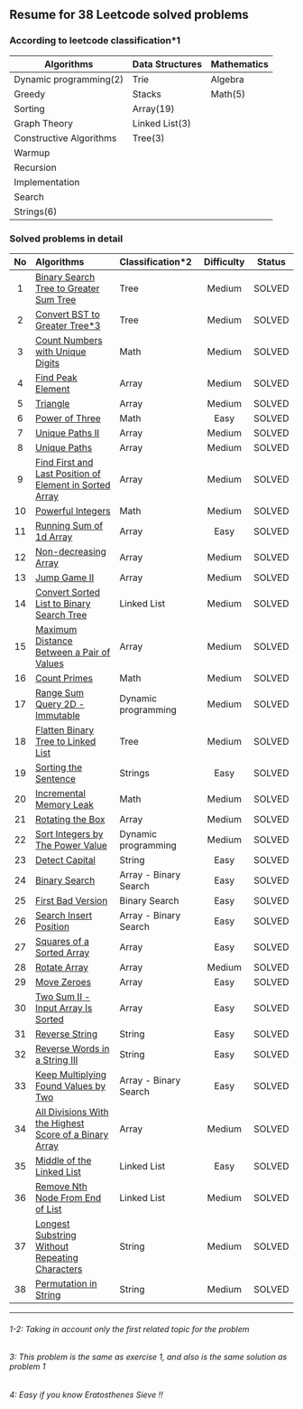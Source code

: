 
## Resume for 38 Leetcode solved problems

### According to leetcode classification*1

| Algorithms              | Data Structures | Mathematics |
|-------------------------|-----------------| ---         |
| Dynamic programming(2)  | Trie            | Algebra     |
| Greedy                  | Stacks          | Math(5)     |
| Sorting                 | Array(19)       |             |
| Graph Theory            | Linked List(3)  |             |
| Constructive Algorithms | Tree(3)         |             |
| Warmup                  |                 |             |
| Recursion               |                 |             |
| Implementation          |                 |             |
| Search                  |                 |             |
| Strings(6)              |                 |             |


### Solved problems in detail

| No  | Algorithms                    | Classification*2     | Difficulty | Status | 
|:---:| :---                          |:---------------------|:----------:| :---:  |
|  1  | [Binary Search Tree to Greater Sum Tree](https://leetcode.com/problems/binary-search-tree-to-greater-sum-tree/)| Tree                 |   Medium   | SOLVED |
|  2  | [Convert BST to Greater Tree*3](https://leetcode.com/problems/convert-bst-to-greater-tree/)| Tree                 |   Medium   | SOLVED |
|  3  | [Count Numbers with Unique Digits](https://leetcode.com/problems/count-numbers-with-unique-digits/)| Math                 |   Medium   | SOLVED |
|  4  | [Find Peak Element](https://leetcode.com/problems/find-peak-element/)| Array                |   Medium   | SOLVED |
|  5  | [Triangle](https://leetcode.com/problems/triangle/)| Array                |   Medium   | SOLVED |
|  6  | [Power of Three](https://leetcode.com/problems/power-of-three/)| Math                 |    Easy    | SOLVED |
|  7  | [Unique Paths II](https://leetcode.com/problems/unique-paths-ii/)| Array                |   Medium   | SOLVED |
|  8  | [Unique Paths](https://leetcode.com/problems/unique-paths/)| Array                |   Medium   | SOLVED |
|  9  | [Find First and Last Position of Element in Sorted Array](https://leetcode.com/problems/find-first-and-last-position-of-element-in-sorted-array/)| Array                |   Medium   | SOLVED |
| 10  | [Powerful Integers](https://leetcode.com/problems/powerful-integers/)| Math                 |   Medium   | SOLVED |
| 11  | [Running Sum of 1d Array](https://leetcode.com/problems/running-sum-of-1d-array/)| Array                |    Easy    | SOLVED |
| 12  | [Non-decreasing Array](https://leetcode.com/problems/non-decreasing-array/)| Array                |   Medium   | SOLVED |
| 13  | [Jump Game II](https://leetcode.com/problems/jump-game-ii/)| Array                |   Medium   | SOLVED |
| 14  | [Convert Sorted List to Binary Search Tree](https://leetcode.com/problems/convert-sorted-list-to-binary-search-tree/)| Linked List          |   Medium   | SOLVED |
| 15  | [Maximum Distance Between a Pair of Values](https://leetcode.com/problems/maximum-distance-between-a-pair-of-values/)| Array                |   Medium   | SOLVED |
| 16  | [Count Primes](https://leetcode.com/problems/count-primes/)| Math                 |   Medium   | SOLVED |
| 17  | [Range Sum Query 2D - Immutable](https://leetcode.com/problems/range-sum-query-2d-immutable/)| Dynamic programming  |   Medium   | SOLVED |
| 18  | [Flatten Binary Tree to Linked List](https://leetcode.com/problems/flatten-binary-tree-to-linked-list/)| Tree                 |   Medium   | SOLVED |
| 19  | [Sorting the Sentence](https://leetcode.com/problems/sorting-the-sentence/)| Strings              |    Easy    | SOLVED |
| 20  | [Incremental Memory Leak](https://leetcode.com/problems/incremental-memory-leak/)| Math                 |   Medium   | SOLVED |
| 21  | [Rotating the Box](https://leetcode.com/problems/rotating-the-box/)| Array                |   Medium   | SOLVED |
| 22  | [Sort Integers by The Power Value](https://leetcode.com/problems/sort-integers-by-the-power-value/)| Dynamic programming  |   Medium   | SOLVED |
| 23  | [Detect Capital](https://leetcode.com/problems/detect-capital/)| String               |    Easy    | SOLVED |
| 24  | [Binary Search](https://leetcode.com/problems/binary-search/)| Array - Binary Search |    Easy    | SOLVED |
| 25  | [First Bad Version](https://leetcode.com/problems/first-bad-version/)| Binary Search        |    Easy    | SOLVED |
| 26  | [Search Insert Position](https://leetcode.com/problems/search-insert-position/)| Array - Binary Search |    Easy    | SOLVED |
| 27  | [Squares of a Sorted Array](https://leetcode.com/problems/squares-of-a-sorted-array/)| Array                |    Easy    | SOLVED |
| 28  | [Rotate Array](https://leetcode.com/problems/rotate-array/)| Array                |   Medium   | SOLVED |
| 29  | [Move Zeroes](https://leetcode.com/problems/move-zeroes/)| Array                |    Easy    | SOLVED |
| 30  | [Two Sum II - Input Array Is Sorted](https://leetcode.com/problems/two-sum-ii-input-array-is-sorted/)| Array                |    Easy    | SOLVED |
| 31  | [Reverse String](https://leetcode.com/problems/reverse-string/)| String               |    Easy    | SOLVED |
| 32  | [Reverse Words in a String III](https://leetcode.com/problems/reverse-words-in-a-string-iii/)| String               |    Easy    | SOLVED |
| 33  | [Keep Multiplying Found Values by Two](https://leetcode.com/problems/keep-multiplying-found-values-by-two/)| Array - Binary Search |    Easy    | SOLVED |
| 34  | [All Divisions With the Highest Score of a Binary Array](https://leetcode.com/problems/all-divisions-with-the-highest-score-of-a-binary-array/)| Array                |   Medium   | SOLVED |
| 35  | [Middle of the Linked List](https://leetcode.com/problems/middle-of-the-linked-list/)| Linked List          |    Easy    | SOLVED |
| 36  | [Remove Nth Node From End of List](https://leetcode.com/problems/remove-nth-node-from-end-of-list/)| Linked List          |   Medium   | SOLVED |
| 37  | [Longest Substring Without Repeating Characters](https://leetcode.com/problems/longest-substring-without-repeating-characters/)| String |   Medium   | SOLVED |
| 38  | [Permutation in String](https://leetcode.com/problems/permutation-in-string/)| String |   Medium   | SOLVED |

---
###### 1-2: Taking in account only the first related topic for the problem
###### 3: This problem is the same as exercise 1, and also is the same solution as problem 1
###### 4: Easy if you know Eratosthenes Sieve !!